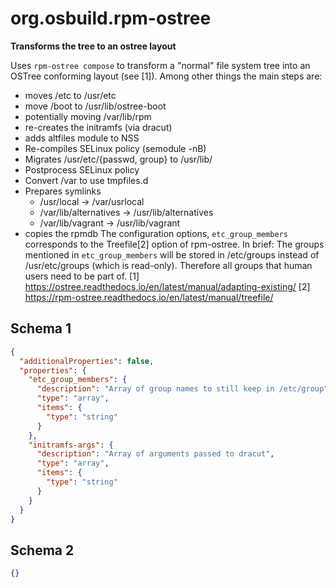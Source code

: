 
# org.osbuild.rpm-ostree

**Transforms the tree to an ostree layout**

Uses `rpm-ostree compose` to transform a "normal" file system tree into
an OSTree conforming layout (see \[1\]). Among other things the main steps
are:
  - moves /etc to /usr/etc
  - move /boot to /usr/lib/ostree-boot
  - potentially moving /var/lib/rpm
  - re-creates the initramfs (via dracut)
  - adds altfiles module to NSS
  - Re-compiles SELinux policy (semodule -nB)
  - Migrates /usr/etc/\{passwd, group\} to /usr/lib/
  - Postprocess SELinux policy
  - Convert /var to use tmpfiles.d
  - Prepares symlinks
    - /usr/local -\> /var/usrlocal
    - /var/lib/alternatives -\> /usr/lib/alternatives
    - /var/lib/vagrant -\> /usr/lib/vagrant
  - copies the rpmdb
The configuration options, `etc_group_members` corresponds to the
Treefile\[2\] option of rpm-ostree. In brief: The groups mentioned
in `etc_group_members` will be stored in /etc/groups instead of
/usr/etc/groups (which is read-only). Therefore all groups that
human users need to be part of.
\[1\] https://ostree.readthedocs.io/en/latest/manual/adapting-existing/
\[2\] https://rpm-ostree.readthedocs.io/en/latest/manual/treefile/

## Schema 1

```json
{
  "additionalProperties": false,
  "properties": {
    "etc_group_members": {
      "description": "Array of group names to still keep in /etc/group",
      "type": "array",
      "items": {
        "type": "string"
      }
    },
    "initramfs-args": {
      "description": "Array of arguments passed to dracut",
      "type": "array",
      "items": {
        "type": "string"
      }
    }
  }
}
```

## Schema 2

```json
{}
```
